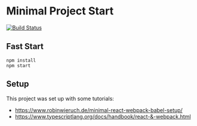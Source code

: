 # Minimal Project Start

[![Build Status](https://travis-ci.com/katerberg/minimal-react.svg?branch=master)](https://travis-ci.com/katerberg/minimal-react)

## Fast Start

```
npm install
npm start
```


## Setup

This project was set up with some tutorials:

 - https://www.robinwieruch.de/minimal-react-webpack-babel-setup/
 - https://www.typescriptlang.org/docs/handbook/react-&-webpack.html
